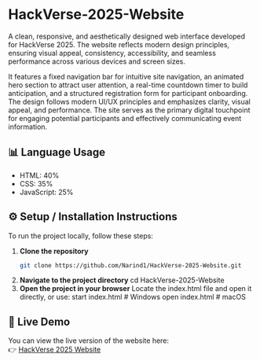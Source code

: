 # HackVerse-2025-Website
A clean, responsive, and aesthetically designed web interface developed for HackVerse 2025. The website reflects modern design principles, ensuring visual appeal, consistency, accessibility, and seamless performance across various devices and screen sizes.

It features a fixed navigation bar for intuitive site navigation, an animated hero section to attract user attention, a real-time countdown timer to build anticipation, and a structured registration form for participant onboarding. The design follows modern UI/UX principles and emphasizes clarity, visual appeal, and performance. The site serves as the primary digital touchpoint for engaging potential participants and effectively communicating event information.

## 📊 Language Usage

- HTML: 40%
- CSS: 35%
- JavaScript: 25%

## ⚙️ Setup / Installation Instructions

To run the project locally, follow these steps:

1. **Clone the repository**
   ```bash
   git clone https://github.com/Narind1/HackVerse-2025-Website.git
2. **Navigate to the project directory**
       cd HackVerse-2025-Website
3. **Open the project in your browser**
        Locate the index.html file and open it directly, or use:
          start index.html   # Windows
          open index.html    # macOS
## 🔗 Live Demo

You can view the live version of the website here:  
👉 [HackVerse 2025 Website](https://hack-verse-2025-website.vercel.app/)
